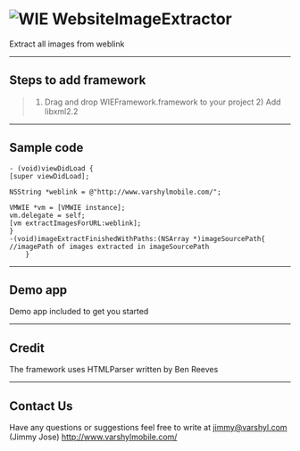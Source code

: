 ![WIE][1] WebsiteImageExtractor
=====================

Extract all images from weblink


----------

Steps to add framework
---------

> 1) Drag and drop WIEFramework.framework to your project 2) Add
> libxml2.2


----------

Sample code
---------
    - (void)viewDidLoad {
	[super viewDidLoad];

	NSString *weblink = @"http://www.varshylmobile.com/";

	VMWIE *vm = [VMWIE instance];
	vm.delegate = self;
	[vm extractImagesForURL:weblink];
    }
    -(void)imageExtractFinishedWithPaths:(NSArray *)imageSourcePath{
    //imagePath of images extracted in imageSourcePath
        }

----------

Demo app
---------

Demo app included to get you started

----------


Credit
---------------

The framework uses HTMLParser written by Ben Reeves


----------


Contact Us
---------------

Have any questions or suggestions feel free to write at jimmy@varshyl.com (Jimmy Jose)
http://www.varshylmobile.com/


  [1]: http://i57.tinypic.com/k19evq.png

